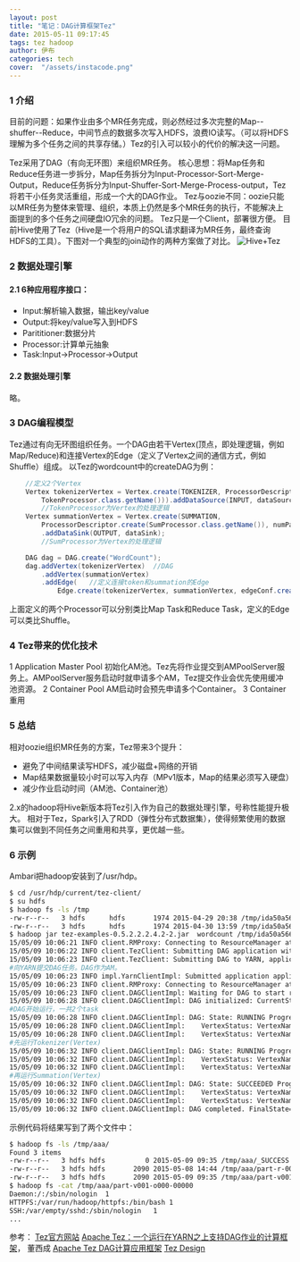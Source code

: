 ```yaml
---
layout: post
title: "笔记：DAG计算框架Tez"
date: 2015-05-11 09:17:45
tags: tez hadoop
author: 伊布
categories: tech
cover:  "/assets/instacode.png"
---
```


### 1 介绍
目前的问题：如果作业由多个MR任务完成，则必然经过多次完整的Map--shuffer--Reduce，中间节点的数据多次写入HDFS，浪费IO读写。（可以将HDFS理解为多个任务之间的共享存储。）Tez的引入可以较小的代价的解决这一问题。

Tez采用了DAG（有向无环图）来组织MR任务。
核心思想：将Map任务和Reduce任务进一步拆分，Map任务拆分为Input-Processor-Sort-Merge-Output，Reduce任务拆分为Input-Shuffer-Sort-Merge-Process-output，Tez将若干小任务灵活重组，形成一个大的DAG作业。
Tez与oozie不同：oozie只能以MR任务为整体来管理、组织，本质上仍然是多个MR任务的执行，不能解决上面提到的多个任务之间硬盘IO冗余的问题。
Tez只是一个Client，部署很方便。
目前Hive使用了Tez（Hive是一个将用户的SQL请求翻译为MR任务，最终查询HDFS的工具）。下图对一个典型的join动作的两种方案做了对比。
![Hive+Tez](http://hortonworks.com/wp-content/uploads/2013/02/pighivetez.png)

### 2 数据处理引擎
#### 2.1 6种应用程序接口：

- Input:解析输入数据，输出key/value
- Output:将key/value写入到HDFS
- Parititioner:数据分片
- Processor:计算单元抽象
- Task:Input->Processor->Output

#### 2.2 数据处理引擎
略。

### 3 DAG编程模型
Tez通过有向无环图组织任务。一个DAG由若干Vertex(顶点，即处理逻辑，例如Map/Reduce)和连接Vertex的Edge（定义了Vertex之间的通信方式，例如Shuffle）组成。
以Tez的wordcount中的createDAG为例：

```java
    //定义2个Vertex
    Vertex tokenizerVertex = Vertex.create(TOKENIZER, ProcessorDescriptor.create(
        TokenProcessor.class.getName())).addDataSource(INPUT, dataSource);
        //TokenProcessor为Vertex的处理逻辑
    Vertex summationVertex = Vertex.create(SUMMATION,
        ProcessorDescriptor.create(SumProcessor.class.getName()), numPartitions)
        .addDataSink(OUTPUT, dataSink);
        //SumProcessor为Vertex的处理逻辑

    DAG dag = DAG.create("WordCount");
    dag.addVertex(tokenizerVertex)	//DAG
        .addVertex(summationVertex)
        .addEdge(	//定义连接token和summation的Edge
            Edge.create(tokenizerVertex, summationVertex, edgeConf.createDefaultEdgeProperty()));
```

上面定义的两个Processor可以分别类比Map Task和Reduce Task，定义的Edge可以类比Shuffle。

### 4 Tez带来的优化技术
1 Application Master Pool
初始化AM池。Tez先将作业提交到AMPoolServer服务上。AMPoolServer服务启动时就申请多个AM，Tez提交作业会优先使用缓冲池资源。
2 Container Pool
AM启动时会预先申请多个Container。
3 Container重用


### 5 总结
相对oozie组织MR任务的方案，Tez带来3个提升：

- 避免了中间结果读写HDFS，减少磁盘+网络的开销
- Map结果数据量较小时可以写入内存（MPv1版本，Map的结果必须写入硬盘）
- 减少作业启动时间（AM池、Container池）

2.x的hadoop将Hive新版本将Tez引入作为自己的数据处理引擎，号称性能提升极大。
相对于Tez，Spark引入了RDD（弹性分布式数据集），使得频繁使用的数据集可以做到不同任务之间重用和共享，更优越一些。

### 6 示例
Ambari把hadoop安装到了/usr/hdp。

```bash
$ cd /usr/hdp/current/tez-client/
$ su hdfs
$ hadoop fs -ls /tmp
-rw-r--r--   3 hdfs      hdfs       1974 2015-04-29 20:38 /tmp/ida50a5665_date382915
-rw-r--r--   3 hdfs      hdfs       1974 2015-04-30 13:59 /tmp/ida50a5665_date593015
$ hadoop jar tez-examples-0.5.2.2.2.4.2-2.jar  wordcount /tmp/ida50a5665_date382915 /tmp/aaa
15/05/09 10:06:21 INFO client.RMProxy: Connecting to ResourceManager at ronaldo7.dtdream.com/10.165.101.86:8050
15/05/09 10:06:22 INFO client.TezClient: Submitting DAG application with id: application_1430310917645_0011
15/05/09 10:06:23 INFO client.TezClient: Submitting DAG to YARN, applicationId=application_1430310917645_0011, dagName=WordCount
#向YARN提交DAG任务。DAG作为AM。
15/05/09 10:06:23 INFO impl.YarnClientImpl: Submitted application application_1430310917645_0011
15/05/09 10:06:23 INFO client.RMProxy: Connecting to ResourceManager at ronaldo7.dtdream.com/10.165.101.86:8050
15/05/09 10:06:23 INFO client.DAGClientImpl: Waiting for DAG to start running
15/05/09 10:06:28 INFO client.DAGClientImpl: DAG initialized: CurrentState=Running
#DAG开始运行，一共2个task
15/05/09 10:06:28 INFO client.DAGClientImpl: DAG: State: RUNNING Progress: 0% TotalTasks: 2 Succeeded: 0 Running: 0 Failed: 0 Killed: 0
15/05/09 10:06:28 INFO client.DAGClientImpl: 	VertexStatus: VertexName: Tokenizer Progress: 0% TotalTasks: 1 Succeeded: 0 Running: 0 Failed: 0 Killed: 0
15/05/09 10:06:28 INFO client.DAGClientImpl: 	VertexStatus: VertexName: Summation Progress: 0% TotalTasks: 1 Succeeded: 0 Running: 0 Failed: 0 Killed: 0
#先运行Tokenizer(Vertex)
15/05/09 10:06:32 INFO client.DAGClientImpl: DAG: State: RUNNING Progress: 50% TotalTasks: 2 Succeeded: 1 Running: 1 Failed: 0 Killed: 0
15/05/09 10:06:32 INFO client.DAGClientImpl: 	VertexStatus: VertexName: Tokenizer Progress: 100% TotalTasks: 1 Succeeded: 1 Running: 0 Failed: 0 Killed: 0
15/05/09 10:06:32 INFO client.DAGClientImpl: 	VertexStatus: VertexName: Summation Progress: 0% TotalTasks: 1 Succeeded: 0 Running: 1 Failed: 0 Killed: 0
#再运行Summation(Vertex)
15/05/09 10:06:32 INFO client.DAGClientImpl: DAG: State: SUCCEEDED Progress: 100% TotalTasks: 2 Succeeded: 2 Running: 0 Failed: 0 Killed: 0
15/05/09 10:06:32 INFO client.DAGClientImpl: 	VertexStatus: VertexName: Tokenizer Progress: 100% TotalTasks: 1 Succeeded: 1 Running: 0 Failed: 0 Killed: 0
15/05/09 10:06:32 INFO client.DAGClientImpl: 	VertexStatus: VertexName: Summation Progress: 100% TotalTasks: 1 Succeeded: 1 Running: 0 Failed: 0 Killed: 0
15/05/09 10:06:32 INFO client.DAGClientImpl: DAG completed. FinalState=SUCCEEDED

```

示例代码将结果写到了两个文件中：

```bash
$ hadoop fs -ls /tmp/aaa/
Found 3 items
-rw-r--r--   3 hdfs hdfs          0 2015-05-09 09:35 /tmp/aaa/_SUCCESS
-rw-r--r--   3 hdfs hdfs       2090 2015-05-08 14:44 /tmp/aaa/part-r-00000
-rw-r--r--   3 hdfs hdfs       2090 2015-05-09 09:35 /tmp/aaa/part-v001-o000-00000
$ hadoop fs -cat /tmp/aaa/part-v001-o000-00000
Daemon:/:/sbin/nologin	1
HTTPFS:/var/run/hadoop/httpfs:/bin/bash	1
SSH:/var/empty/sshd:/sbin/nologin	1
...
```

参考：
[Tez官方网站](http://tez.apache.org/)
[Apache Tez：一个运行在YARN之上支持DAG作业的计算框架](http://dongxicheng.org/mapreduce-nextgen/apache-tez/)， 董西成
[Apache Tez DAG计算应用框架](http://zcdeng.iteye.com/blog/1897208)
[Tez Design](https://issues.apache.org/jira/secure/attachment/12588887/Tez%20Design%20v1.1.pdf)
